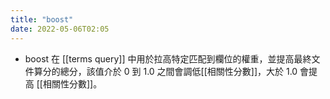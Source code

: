 ```yaml
---
title: "boost"
date: 2022-05-06T02:05
---
```

- boost 在 [[terms query]] 中用於拉高特定匹配到欄位的權重，並提高最終文件算分的總分，該值介於 0 到 1.0 之間會調低[[相關性分數]]，大於 1.0 會提高 [[相關性分數]]。